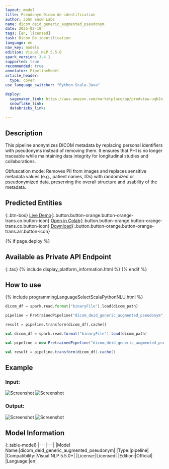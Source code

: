 ```yaml
---
layout: model
title: Pseudonym Dicom de-identification
author: John Snow Labs
name: dicom_deid_generic_augmented_pseudonym
date: 2025-02-19
tags: [en, licensed]
task: Dicom De-identification
language: en
nav_key: models
edition: Visual NLP 5.5.0
spark_version: 3.4.1
supported: true
recommended: true
annotator: PipelineModel
article_header:
  type: cover
use_language_switcher: "Python-Scala-Java"

deploy:
  sagemaker_link: https://aws.amazon.com/marketplace/pp/prodview-uqh2xim2fcbxa
  snowflake_link: 
  databricks_link: 

---
```


## Description

This pipeline anonymizes DICOM metadata by replacing personal identifiers with pseudonyms instead of removing them. It ensures that PHI is no longer traceable while maintaining data integrity for longitudinal studies and collaborations.

Obfuscation mode: Removes PII from images and replaces sensitive metadata values (e.g., patient names, IDs) with randomized or pseudonymized data, preserving the overall structure and usability of the metadata.

## Predicted Entities

{:.btn-box}
[Live Demo](https://demo.johnsnowlabs.com/ocr/PP_DICOM_DEID/){:.button.button-orange.button-orange-trans.co.button-icon}
[Open in Colab](https://github.com/JohnSnowLabs/visual-nlp-workshop/blob/master/jupyter/Dicom/SparkOcrDicomPretrainedPipelines.ipynb){:.button.button-orange.button-orange-trans.co.button-icon}
[Download](https://s3.amazonaws.com/auxdata.johnsnowlabs.com/clinical/ocr/dicom_deid_generic_augmented_pseudonym_en_5.5.0_3.0_1737198071000.zip){:.button.button-orange.button-orange-trans.arr.button-icon}


{% if page.deploy %}
## Available as Private API Endpoint

{:.tac}
{% include display_platform_information.html %}
{% endif %}

## How to use

<div class="tabs-box" markdown="1">
{% include programmingLanguageSelectScalaPythonNLU.html %}

```python
dicom_df = spark.read.format("binaryFile").load(dicom_path)

pipeline = PretrainedPipeline("dicom_deid_generic_augmented_pseudonym", "en", "clinical/ocr")

result = pipeline.transform(dicom_df).cache()
```
```scala
val dicom_df = spark.read.format("binaryFile").load(dicom_path)

val pipeline = new PretrainedPipeline("dicom_deid_generic_augmented_pseudonym", "en", "clinical/ocr")

val result = pipeline.transform(dicom_df).cache()
```
</div>

## Example

### Input:
![Screenshot](/assets/images/examples_ocr/pp_deid_metadata.png)
![Screenshot](/assets/images/examples_ocr/pp_deid_image.png)

### Output:
![Screenshot](/assets/images/examples_ocr/pp3_metadata.png)
![Screenshot](/assets/images/examples_ocr/pp3_deid.png)

## Model Information

{:.table-model}
|---|---|
|Model Name:|dicom_deid_generic_augmented_pseudonym|
|Type:|pipeline|
|Compatibility:|Visual NLP 5.5.0+|
|License:|Licensed|
|Edition:|Official|
|Language:|en|



